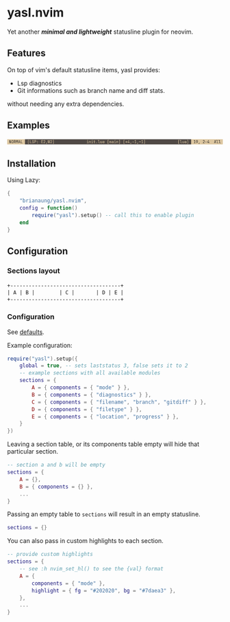 # yasl.nvim

Yet another ***minimal and lightweight*** statusline plugin for neovim.

## Features
On top of vim's default statusline items, yasl provides:

- Lsp diagnostics
- Git informations such as branch name and diff stats.

without needing any extra dependencies.

## Examples
![screenshot of statusline with custom colors](./examples/screenshot1.png)

## Installation
Using Lazy:
```lua
{
    "brianaung/yasl.nvim",
    config = function()
        require("yasl").setup() -- call this to enable plugin
    end
}
```

## Configuration
### Sections layout
```
+------------------------------------+
| A | B |        | C |       | D | E |
+------------------------------------+
```

### Configuration
See [defaults](https://github.com/brianaung/yasl.nvim/blob/main/lua/yasl/default.lua).

Example configuration:
```lua
require("yasl").setup({
    global = true, -- sets laststatus 3, false sets it to 2
    -- example sections with all available modules
    sections = {
        A = { components = { "mode" } },
        B = { components = { "diagnostics" } },
        C = { components = { "filename", "branch", "gitdiff" } },
        D = { components = { "filetype" } },
        E = { components = { "location", "progress" } },
    }
})
```

Leaving a section table, or its components table empty will hide that particular section.
```lua
-- section a and b will be empty
sections = {
    A = {},
    B = { components = {} },
    ...
}
```

Passing an empty table to `sections` will result in an empty statusline.
```lua
sections = {}
```

You can also pass in custom highlights to each section.
```lua
-- provide custom highlights
sections = {
    -- see :h nvim_set_hl() to see the {val} format
    A = { 
        components = { "mode" }, 
        highlight = { fg = "#202020", bg = "#7daea3" },
    },
    ...
}
```
